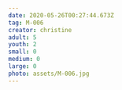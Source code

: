 ```yaml
---
date: 2020-05-26T00:27:44.673Z
tag: M-006
creator: christine
adult: 5
youth: 2
small: 0
medium: 0
large: 0
photo: assets/M-006.jpg
---
```


